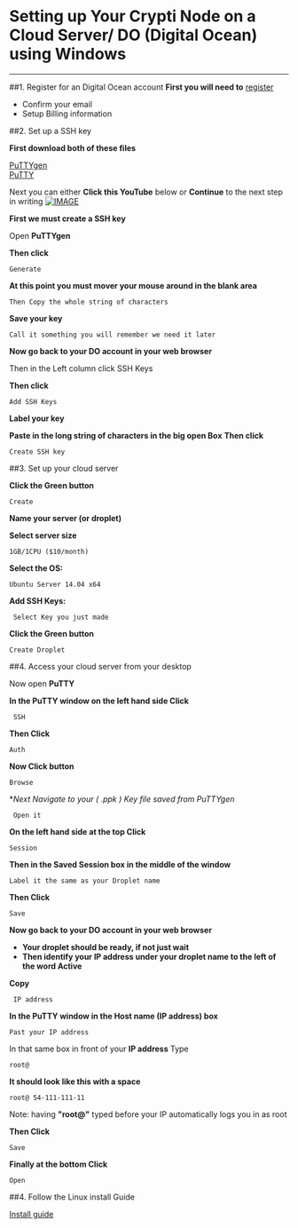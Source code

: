 # Setting up Your Crypti Node on a  Cloud Server/ DO (Digital Ocean) using  Windows

----------

##1. Register for an Digital Ocean account 
**First you will need to** [register](https://cloud.digitalocean.com/registrations/new)  

 - Confirm your email
 - Setup Billing information

##2. Set up a SSH key

**First download both of these files**

 [PuTTYgen](http://the.earth.li/~sgtatham/putty/latest/x86/puttygen.exe)   
 [PuTTY ](http://the.earth.li/~sgtatham/putty/latest/x86/putty.exe)  

Next you can either **Click this YouTube** below or **Continue** to the next step in writing
[![IMAGE](http://img.youtube.com/vi/ZL5i76iOvXQ/0.jpg)](http://www.youtube.com/watch?v=ZL5i76iOvXQ)


**First we must create a SSH key**

Open **PuTTYgen**

**Then click**

    Generate

**At this point you must mover your mouse around in the blank area**

    Then Copy the whole string of characters

**Save your key**

    Call it something you will remember we need it later

**Now go back to your DO account in your web browser**

Then in the Left column click SSH Keys

**Then click**

    Add SSH Keys

**Label your key**

**Paste in the long string of characters in the big open Box**
**Then click**

    Create SSH key
##3. Set up your cloud server    

**Click the Green button**

    Create
**Name your server (or droplet)**

**Select server size** 

    1GB/1CPU ($10/month)

**Select the OS:** 

    Ubuntu Server 14.04 x64

 **Add SSH Keys:**   

     Select Key you just made
     
**Click the Green button**

    Create Droplet



##4. Access your cloud server from your desktop

Now open **PuTTY**

**In the PuTTY window on the left hand side Click**
   

     SSH
**Then Click** 

    Auth
**Now Click button**

    Browse
**Next Navigate to your ( *.ppk ) Key file saved from PuTTYgen**

     Open it
**On the left hand side at the top Click**

    Session
**Then in the Saved Session box in the middle of the window**

    Label it the same as your Droplet name
**Then Click**

    Save
**Now go back to your DO account in your web browser**

 - **Your droplet should be ready, if not just wait**
 - **Then identify your IP address under your droplet name to the left of the word Active**

**Copy** 

     IP address


**In the PuTTY window in the Host name (IP address) box**

    Past your IP address

In that same box in front of your **IP address** Type 

    root@
**It should look like this with a space**

    root@ 54-111-111-11
Note: having **"root@"** typed before your IP automatically logs you in as root

**Then Click**

    Save

**Finally at the bottom Click** 

    Open

##4. Follow the Linux install Guide

[Install guide](https://github.com/crypti/crypti-docs/blob/master/install.md)
